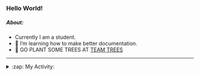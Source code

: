 ### Hello World!

##### About:
- Currently I am a student.
- 🌱 I’m learning how to make better documentation.
- 🌱 GO PLANT SOME TREES AT [TEAM TREES](https://teamtrees.org/)

---
<details>
  <summary>:zap: My Activity:</summary>
  
<!--START_SECTION:waka-->
![Code Time](http://img.shields.io/badge/Code%20Time-1%2C120%20hrs%2010%20mins-blue)

**I'm a Night 🦉** 

```text
🌞 Morning                1420 commits        ██░░░░░░░░░░░░░░░░░░░░░░░   09.30 % 
🌆 Daytime                5304 commits        █████████░░░░░░░░░░░░░░░░   34.74 % 
🌃 Evening                4360 commits        ███████░░░░░░░░░░░░░░░░░░   28.56 % 
🌙 Night                  4184 commits        ███████░░░░░░░░░░░░░░░░░░   27.40 % 
```
📅 **I'm Most Productive on Wednesday** 

```text
Monday                   2298 commits        ████░░░░░░░░░░░░░░░░░░░░░   15.05 % 
Tuesday                  1866 commits        ███░░░░░░░░░░░░░░░░░░░░░░   12.22 % 
Wednesday                3635 commits        ██████░░░░░░░░░░░░░░░░░░░   23.81 % 
Thursday                 1901 commits        ███░░░░░░░░░░░░░░░░░░░░░░   12.45 % 
Friday                   1529 commits        ███░░░░░░░░░░░░░░░░░░░░░░   10.01 % 
Saturday                 1381 commits        ██░░░░░░░░░░░░░░░░░░░░░░░   09.05 % 
Sunday                   2658 commits        ████░░░░░░░░░░░░░░░░░░░░░   17.41 % 
```


📊 **This Week I Spent My Time On** 

```text
🔥 Editors: 
VS Code                  8 hrs 10 mins       █████████████████████████   100.00 % 

🐱‍💻 Projects: 
praise                   4 hrs 2 mins        ████████████░░░░░░░░░░░░░   49.51 % 
ai                       3 hrs 5 mins        █████████░░░░░░░░░░░░░░░░   37.80 % 
CSF22                    35 mins             ██░░░░░░░░░░░░░░░░░░░░░░░   07.24 % 
os-lab                   25 mins             █░░░░░░░░░░░░░░░░░░░░░░░░   05.17 % 
Unknown Project          1 min               ░░░░░░░░░░░░░░░░░░░░░░░░░   00.28 % 
```


 Last Updated on 27/04/2023 07:07:50 UTC
<!--END_SECTION:waka-->
</details>
